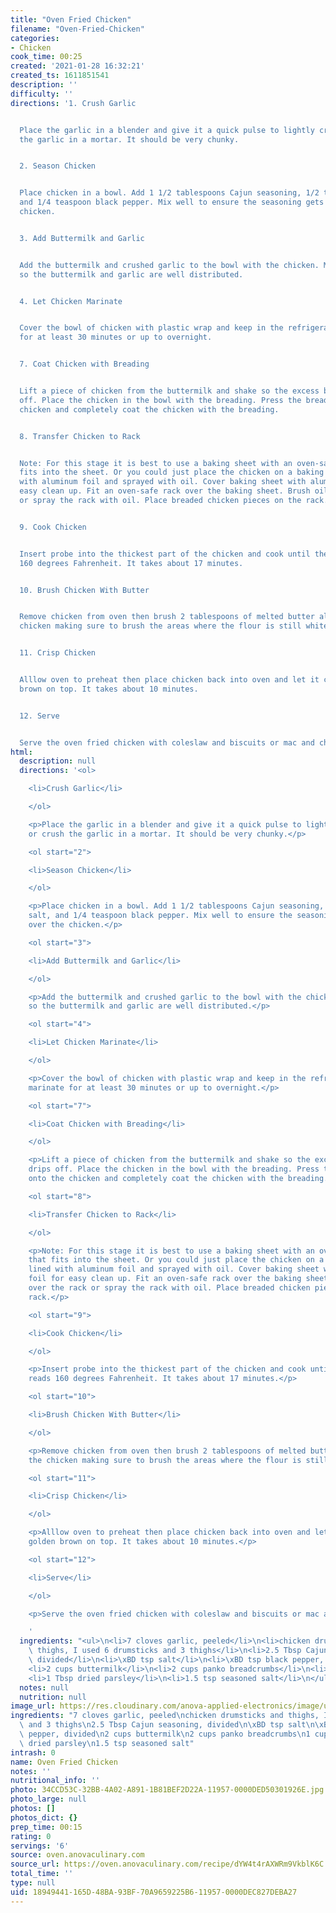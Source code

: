 ```yaml
---
title: "Oven Fried Chicken"
filename: "Oven-Fried-Chicken"
categories:
- Chicken
cook_time: 00:25
created: '2021-01-28 16:32:21'
created_ts: 1611851541
description: ''
difficulty: ''
directions: '1. Crush Garlic


  Place the garlic in a blender and give it a quick pulse to lightly crush it or crush
  the garlic in a mortar. It should be very chunky.


  2. Season Chicken


  Place chicken in a bowl. Add 1 1/2 tablespoons Cajun seasoning, 1/2 teaspoon salt,
  and 1/4 teaspoon black pepper. Mix well to ensure the seasoning gets all over the
  chicken.


  3. Add Buttermilk and Garlic


  Add the buttermilk and crushed garlic to the bowl with the chicken. Mix lightly
  so the buttermilk and garlic are well distributed.


  4. Let Chicken Marinate


  Cover the bowl of chicken with plastic wrap and keep in the refrigerator to marinate
  for at least 30 minutes or up to overnight.


  7. Coat Chicken with Breading


  Lift a piece of chicken from the buttermilk and shake so the excess buttermilk drips
  off. Place the chicken in the bowl with the breading. Press the breading onto the
  chicken and completely coat the chicken with the breading.


  8. Transfer Chicken to Rack


  Note: For this stage it is best to use a baking sheet with an oven-safe rack that
  fits into the sheet. Or you could just place the chicken on a baking sheet lined
  with aluminum foil and sprayed with oil. Cover baking sheet with aluminum foil for
  easy clean up. Fit an oven-safe rack over the baking sheet. Brush oil over the rack
  or spray the rack with oil. Place breaded chicken pieces on the rack.


  9. Cook Chicken


  Insert probe into the thickest part of the chicken and cook until the probe reads
  160 degrees Fahrenheit. It takes about 17 minutes.


  10. Brush Chicken With Butter


  Remove chicken from oven then brush 2 tablespoons of melted butter all over the
  chicken making sure to brush the areas where the flour is still white.


  11. Crisp Chicken


  Alllow oven to preheat then place chicken back into oven and let it cook until golden
  brown on top. It takes about 10 minutes.


  12. Serve


  Serve the oven fried chicken with coleslaw and biscuits or mac and cheese.'
html:
  description: null
  directions: '<ol>

    <li>Crush Garlic</li>

    </ol>

    <p>Place the garlic in a blender and give it a quick pulse to lightly crush it
    or crush the garlic in a mortar. It should be very chunky.</p>

    <ol start="2">

    <li>Season Chicken</li>

    </ol>

    <p>Place chicken in a bowl. Add 1 1/2 tablespoons Cajun seasoning, 1/2 teaspoon
    salt, and 1/4 teaspoon black pepper. Mix well to ensure the seasoning gets all
    over the chicken.</p>

    <ol start="3">

    <li>Add Buttermilk and Garlic</li>

    </ol>

    <p>Add the buttermilk and crushed garlic to the bowl with the chicken. Mix lightly
    so the buttermilk and garlic are well distributed.</p>

    <ol start="4">

    <li>Let Chicken Marinate</li>

    </ol>

    <p>Cover the bowl of chicken with plastic wrap and keep in the refrigerator to
    marinate for at least 30 minutes or up to overnight.</p>

    <ol start="7">

    <li>Coat Chicken with Breading</li>

    </ol>

    <p>Lift a piece of chicken from the buttermilk and shake so the excess buttermilk
    drips off. Place the chicken in the bowl with the breading. Press the breading
    onto the chicken and completely coat the chicken with the breading.</p>

    <ol start="8">

    <li>Transfer Chicken to Rack</li>

    </ol>

    <p>Note: For this stage it is best to use a baking sheet with an oven-safe rack
    that fits into the sheet. Or you could just place the chicken on a baking sheet
    lined with aluminum foil and sprayed with oil. Cover baking sheet with aluminum
    foil for easy clean up. Fit an oven-safe rack over the baking sheet. Brush oil
    over the rack or spray the rack with oil. Place breaded chicken pieces on the
    rack.</p>

    <ol start="9">

    <li>Cook Chicken</li>

    </ol>

    <p>Insert probe into the thickest part of the chicken and cook until the probe
    reads 160 degrees Fahrenheit. It takes about 17 minutes.</p>

    <ol start="10">

    <li>Brush Chicken With Butter</li>

    </ol>

    <p>Remove chicken from oven then brush 2 tablespoons of melted butter all over
    the chicken making sure to brush the areas where the flour is still white.</p>

    <ol start="11">

    <li>Crisp Chicken</li>

    </ol>

    <p>Alllow oven to preheat then place chicken back into oven and let it cook until
    golden brown on top. It takes about 10 minutes.</p>

    <ol start="12">

    <li>Serve</li>

    </ol>

    <p>Serve the oven fried chicken with coleslaw and biscuits or mac and cheese.</p>

    '
  ingredients: "<ul>\n<li>7 cloves garlic, peeled</li>\n<li>chicken drumsticks and\
    \ thighs, I used 6 drumsticks and 3 thighs</li>\n<li>2.5 Tbsp Cajun seasoning,\
    \ divided</li>\n<li>\xBD tsp salt</li>\n<li>\xBD tsp black pepper, divided</li>\n\
    <li>2 cups buttermilk</li>\n<li>2 cups panko breadcrumbs</li>\n<li>1 cup flour</li>\n\
    <li>1 Tbsp dried parsley</li>\n<li>1.5 tsp seasoned salt</li>\n</ul>\n"
  notes: null
  nutrition: null
image_url: https://res.cloudinary.com/anova-applied-electronics/image/upload/w_517,h_327,c_fit,f_auto,q_auto,dpr_2.0,/v1598475544/mobileProduction/jluudzux7wogaxdlfmc6.jpg
ingredients: "7 cloves garlic, peeled\nchicken drumsticks and thighs, I used 6 drumsticks\
  \ and 3 thighs\n2.5 Tbsp Cajun seasoning, divided\n\xBD tsp salt\n\xBD tsp black\
  \ pepper, divided\n2 cups buttermilk\n2 cups panko breadcrumbs\n1 cup flour\n1 Tbsp\
  \ dried parsley\n1.5 tsp seasoned salt"
intrash: 0
name: Oven Fried Chicken
notes: ''
nutritional_info: ''
photo: 34CCD53C-32BB-4A02-A891-1B81BEF2D22A-11957-0000DED50301926E.jpg
photo_large: null
photos: []
photos_dict: {}
prep_time: 00:15
rating: 0
servings: '6'
source: oven.anovaculinary.com
source_url: https://oven.anovaculinary.com/recipe/dYW4t4rAXWRm9VkblK6C
total_time: ''
type: null
uid: 18949441-165D-48BA-93BF-70A9659225B6-11957-0000DEC827DEBA27
---
```

